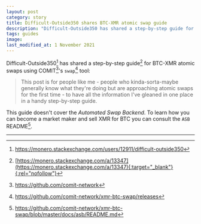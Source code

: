 ```yaml
---
layout: post
category: story
title: Difficult-Outside350 shares BTC-XMR atomic swap guide 
description: "Difficult-Outside350 has shared a step-by-step guide for BTC-XMR atomic swaps using COMIT's swap tool."
tags: guides
image: 
last_modified_at: 1 November 2021
---
```


Difficult-Outside350[^1] has shared a step-by-step guide[^2] for BTC-XMR atomic swaps using COMIT[^3]'s `swap`[^4] tool:

> This post is for people like me - people who kinda-sorta-maybe generally know what they're doing but are approaching atomic swaps for the first time - to have all the information I've gleaned in one place in a handy step-by-step guide.

This guide doesn't cover the *Automated Swap Backend*. To learn how you can become a market maker and sell XMR for BTC you can consult the `ASB` README[^5].


---

[^1]: https://monero.stackexchange.com/users/12911/difficult-outside350
[^2]: [https://monero.stackexchange.com/a/13347](https://monero.stackexchange.com/a/13347){:target="_blank"}{:rel="nofollow"}
[^3]: https://github.com/comit-network
[^4]: https://github.com/comit-network/xmr-btc-swap/releases
[^5]: https://github.com/comit-network/xmr-btc-swap/blob/master/docs/asb/README.md
